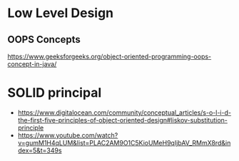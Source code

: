 # Low Level Design
## OOPS Concepts
  https://www.geeksforgeeks.org/object-oriented-programming-oops-concept-in-java/
# SOLID principal
  - https://www.digitalocean.com/community/conceptual_articles/s-o-l-i-d-the-first-five-principles-of-object-oriented-design#liskov-substitution-principle
  - https://www.youtube.com/watch?v=gumM1H4qLUM&list=PLAC2AM9O1C5KioUMeH9qIjbAV_RMmX8rd&index=5&t=349s
